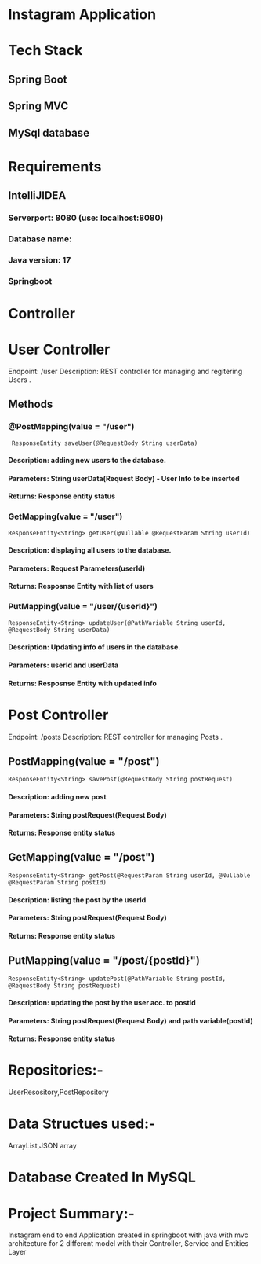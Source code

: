 # Instagram Application

# Tech Stack
## Spring Boot
## Spring MVC
## MySql database

# Requirements
## IntelliJIDEA
### Serverport: 8080 (use: localhost:8080)
### Database name: 
### Java version: 17
### Springboot 

 # Controller
 # User Controller
 Endpoint: /user
 Description: REST controller for managing and regitering Users .
 ## Methods
 ### @PostMapping(value = "/user")
     ResponseEntity saveUser(@RequestBody String userData) 
#### Description: adding new users to the database.
#### Parameters: String userData(Request Body) - User Info to be inserted
#### Returns: Response entity status

 ### GetMapping(value = "/user")
    ResponseEntity<String> getUser(@Nullable @RequestParam String userId)
#### Description: displaying all users to the database.
#### Parameters: Request Parameters(userId)
#### Returns: Resposnse Entity with list of users

 ### PutMapping(value = "/user/{userId}")
    ResponseEntity<String> updateUser(@PathVariable String userId, @RequestBody String userData) 
#### Description: Updating info of users in the database.
#### Parameters: userId and userData
#### Returns: Resposnse Entity with updated info


# Post Controller
 Endpoint: /posts
 Description: REST controller for managing Posts .
 
 ## PostMapping(value = "/post")
    ResponseEntity<String> savePost(@RequestBody String postRequest)
#### Description: adding new post 
#### Parameters: String postRequest(Request Body)
#### Returns: Response entity status

 ## GetMapping(value = "/post")
    ResponseEntity<String> getPost(@RequestParam String userId, @Nullable @RequestParam String postId) 
#### Description: listing the post by the userId
#### Parameters: String postRequest(Request Body)
#### Returns: Response entity status   

## PutMapping(value = "/post/{postId}")
    ResponseEntity<String> updatePost(@PathVariable String postId, @RequestBody String postRequest)
#### Description: updating the post by the user acc. to postId
#### Parameters: String postRequest(Request Body) and path variable(postId)
#### Returns: Response entity status 


# Repositories:-
UserResository,PostRepository

# Data Structues used:-
ArrayList,JSON array

# Database Created In MySQL


# Project Summary:-
Instagram end to end  Application created in springboot with java  with mvc architecture for 2 different model with their Controller, Service and Entities Layer
